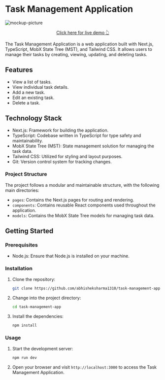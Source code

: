 
# Task Management Application

<p>
   <img src="https://i.ibb.co/4mYG2Pk/task-management-nobg.png" alt="mockup-picture">
</p>

<p align="center">
<a href="https://task-management-app-sigma-indol.vercel.app/" target="_blank">Click here for live demo 👆</a></p>

The Task Management Application is a web application built with Next.js, TypeScript, MobX State Tree (MST), and Tailwind CSS. It allows users to manage their tasks by creating, viewing, updating, and deleting tasks.

## Features

- View a list of tasks.
- View individual task details.
- Add a new task.
- Edit an existing task.
- Delete a task.

## Technology Stack

- Next.js: Framework for building the application.
- TypeScript: Codebase written in TypeScript for type safety and maintainability.
- MobX State Tree (MST): State management solution for managing the task data.
- Tailwind CSS: Utilized for styling and layout purposes.
- Git: Version control system for tracking changes.

### Project Structure

The project follows a modular and maintainable structure, with the following main directories:

- `pages`: Contains the Next.js pages for routing and rendering.
- `components`: Contains reusable React components used throughout the application.
- `models`: Contains the MobX State Tree models for managing task data.

## Getting Started

### Prerequisites

- Node.js: Ensure that Node.js is installed on your machine.

### Installation

1. Clone the repository:

   ```bash
   git clone https://github.com/abhisheksharma1310/task-management-app.git
   ```

2. Change into the project directory:

   ```bash
   cd task-management-app
   ```

3. Install the dependencies:

   ```bash
   npm install
   ```

### Usage

1. Start the development server:

   ```bash
   npm run dev
   ```

2. Open your browser and visit `http://localhost:3000` to access the Task Management Application.


